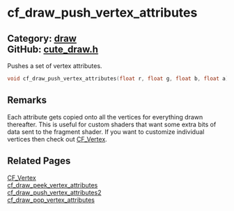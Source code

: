 [//]: # (This file is automatically generated by Cute Framework's docs parser.)
[//]: # (Do not edit this file by hand!)
[//]: # (See: https://github.com/RandyGaul/cute_framework/blob/master/samples/docs_parser.cpp)
[](../header.md ':include')

# cf_draw_push_vertex_attributes

Category: [draw](/api_reference?id=draw)  
GitHub: [cute_draw.h](https://github.com/RandyGaul/cute_framework/blob/master/include/cute_draw.h)  
---

Pushes a set of vertex attributes.

```cpp
void cf_draw_push_vertex_attributes(float r, float g, float b, float a);
```

## Remarks

Each attribute gets copied onto all the vertices for everything drawn thereafter. This is useful
for custom shaders that want some extra bits of data sent to the fragment shader. If you want to
customize individual vertices then check out [CF_Vertex](/draw/cf_vertex.md).

## Related Pages

[CF_Vertex](/draw/cf_vertex.md)  
[cf_draw_peek_vertex_attributes](/draw/cf_draw_peek_vertex_attributes.md)  
[cf_draw_push_vertex_attributes2](/draw/cf_draw_push_vertex_attributes2.md)  
[cf_draw_pop_vertex_attributes](/draw/cf_draw_pop_vertex_attributes.md)  
